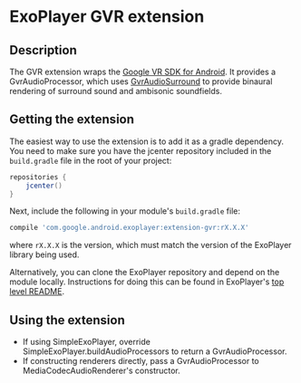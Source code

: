 # ExoPlayer GVR extension #

## Description ##

The GVR extension wraps the [Google VR SDK for Android][]. It provides a
GvrAudioProcessor, which uses [GvrAudioSurround][] to provide binaural rendering
of surround sound and ambisonic soundfields.

[Google VR SDK for Android]: https://developers.google.com/vr/android/
[GvrAudioSurround]: https://developers.google.com/vr/android/reference/com/google/vr/sdk/audio/GvrAudioSurround

## Getting the extension ##

The easiest way to use the extension is to add it as a gradle dependency. You
need to make sure you have the jcenter repository included in the `build.gradle`
file in the root of your project:

```gradle
repositories {
    jcenter()
}
```

Next, include the following in your module's `build.gradle` file:

```gradle
compile 'com.google.android.exoplayer:extension-gvr:rX.X.X'
```

where `rX.X.X` is the version, which must match the version of the ExoPlayer
library being used.

Alternatively, you can clone the ExoPlayer repository and depend on the module
locally. Instructions for doing this can be found in ExoPlayer's
[top level README][].

## Using the extension ##

* If using SimpleExoPlayer, override SimpleExoPlayer.buildAudioProcessors to
  return a GvrAudioProcessor.
* If constructing renderers directly, pass a GvrAudioProcessor to
  MediaCodecAudioRenderer's constructor.

[top level README]: https://github.com/google/ExoPlayer/blob/release-v2/README.md
